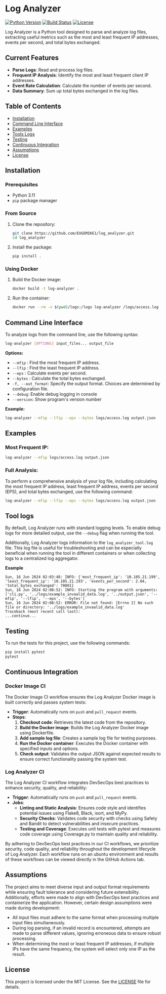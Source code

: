 # Log Analyzer

[![Python Version](https://img.shields.io/badge/python-3.11-blue.svg)](https://python.org)
[![Build Status](https://github.com/EUGEMIKE1/log_analyzer/actions/workflows/log_analyzer_ci.yml/badge.svg)](https://github.com/EUGEMIKE1/log_analyzer/actions)
[![License](https://img.shields.io/badge/license-MIT-green.svg)](https://opensource.org/licenses/MIT)

Log Analyzer is a Python tool designed to parse and analyze log files, extracting useful metrics such as the most and least frequent IP addresses, events per second, and total bytes exchanged.

## Current Features

- **Parse Logs**: Read and process log files.
- **Frequent IP Analysis**: Identify the most and least frequent client IP addresses.
- **Event Rate Calculation**: Calculate the number of events per second.
- **Data Summary**: Sum up total bytes exchanged in the log files.

## Table of Contents

- [Installation](#installation)
- [Command Line Interface](#command-line-interface)
- [Examples](#examples)
- [Tools Logs](#tool-logs)
- [Testing](#testing)
- [Continuous Integration](#continuous-integration)
- [Assumptions](#assumptions)
- [License](#license)

## Installation

### Prerequisites

- Python 3.11
- `pip` package manager

### From Source

1. Clone the repository:

    ```bash
    git clone https://github.com/EUGEMIKE1/log_analyzer.git
    cd log_analyzer
    ```

2. Install the package:

    ```bash
    pip install .
    ```

### Using Docker

1. Build the Docker image:

    ```bash
    docker build -t log-analyzer .
    ```

2. Run the container:

    ```bash
    docker run --rm -v $(pwd)/logs:/logs log-analyzer /logs/access.log /logs/output.json --mfip --lfip --eps --bytes
    ```

## Command Line Interface

To analyze logs from the command line, use the following syntax:

```bash
log-analyzer [OPTIONS] input_files... output_file
```
**Options:**

- `--mfip` : Find the most frequent IP address.
- `--lfip` : Find the least frequent IP address.
- `--eps`  : Calculate events per second.
- `--bytes` : Calculate the total bytes exchanged.
- `-f, --out_format`: Specify the output format. Choices are determined by configuration file.
- `--debug`: Enable debug logging in console
- `--version`: Show program's version number

**Example:**

```bash
log-analyzer --mfip --lfip --eps --bytes logs/access.log output.json
```

## Examples

### Most Frequent IP:

```bash
log-analyzer --mfip logs/access.log output.json
```

### Full Analysis:

To perform a comprehensive analysis of your log file, including calculating the most frequent IP address, least frequent IP address, events per second (EPS), and total bytes exchanged, use the following command:

```bash
log-analyzer --mfip --lfip --eps --bytes logs/access.log output.json
```

## Tool logs

By default, Log Analyzer runs with standard logging levels. To enable debug logs for more detailed output, use the `--debug` flag when running the tool.

Additionally, Log Analyzer logs information to the `log_analyzer_tool.log` file. This log file is useful for troubleshooting and can be especially beneficial when running the tool in different containers or when collecting logs to a centralized log aggregator.

**Example**
````text
Sun, 16 Jun 2024 02:03:48: INFO: {'most_frequent_ip': '10.105.21.199', 'least_frequent_ip': '10.105.21.193', 'events_per_second': 2.04, 'total_bytes_exchanged': 70801}
Sun, 16 Jun 2024 02:08:52: INFO: Starting the program with arguments: ['cli.py', '../logs/example_invaalid_data.log', '../output.json', '--mfip', '--lfip', '--eps', '--bytes']
Sun, 16 Jun 2024 02:08:52: ERROR: File not found: [Errno 2] No such file or directory: '../logs/example_invaalid_data.log'
Traceback (most recent call last):
...continue...
````
## Testing

To run the tests for this project, use the following commands:
   
   ```bash
   pip install pytest
   pytest
   ```

## Continuous Integration

### Docker Image CI

The Docker Image CI workflow ensures the Log Analyzer Docker image is built correctly and passes system tests:

- **Trigger**: Automatically runs on `push` and `pull_request` events.
- **Steps**:
  1. **Checkout code**: Retrieves the latest code from the repository.
  2. **Build the Docker image**: Builds the Log Analyzer Docker image using Dockerfile.
  3. **Add sample log file**: Creates a sample log file for testing purposes.
  4. **Run the Docker container**: Executes the Docker container with specified inputs and options.
  5. **Check output**: Validates the output JSON against expected results to ensure correct functionality passing the system test.

### Log Analyzer CI

The Log Analyzer CI workflow integrates DevSecOps best practices to enhance security, quality, and reliability:

- **Trigger**: Automatically runs on `push` and `pull_request` events.
- **Jobs**:
  - **Linting and Static Analysis**: Ensures code style and identifies potential issues using Flake8, Black, isort, and MyPy.
  - **Security Checks**: Validates code security with checks using Safety and Bandit to detect vulnerabilities and insecure practices.
  - **Testing and Coverage**: Executes unit tests with pytest and measures code coverage using Coverage.py to maintain quality and reliability.

By adhering to DevSecOps best practices in our CI workflows, we prioritize security, code quality, and reliability throughout the development lifecycle of Log Analyzer.
Each workflow runs on an ubuntu environment and results of these workflows can be viewed directly in the GitHub Actions tab.

## Assumptions

The project aims to meet diverse input and output format requirements while ensuring fault tolerance and considering future extensibility. 
Additionally, efforts were made to align with DevSecOps best practices and containerize the application.
However, certain design assumptions were made during development:

- All input files must adhere to the same format when processing multiple input files simultaneously.
- During log parsing, if an invalid record is encountered, attempts are made to parse different values, ignoring erroneous data to ensure robust processing.
- When determining the most or least frequent IP addresses, if multiple IPs have the same frequency, the system will select only one IP as the result.

## License

This project is licensed under the MIT License. See the [LICENSE](./LICENSE) file for details.

   

